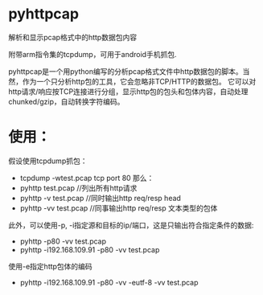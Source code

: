 pyhttpcap
=========

解析和显示pcap格式中的http数据包内容

附带arm指令集的tcpdump，可用于android手机抓包.


pyhttpcap是一个用python编写的分析pcap格式文件中http数据包的脚本。当然，作为一个只分析http包的工具，它会忽略非TCP/HTTP的数据包。
它可以对http请求/响应按TCP连接进行分组，显示http包的包头和包体内容，自动处理chunked/gzip，自动转换字符编码。

使用：
=========
假设使用tcpdump抓包：
+ tcpdump -wtest.pcap tcp port 80
那么：
+ pyhttp test.pcap    //列出所有http请求
+ pyhttp -v test.pcap    //同时输出http req/resp head
+ pyhttp -vv test.pcap   //同事输出http req/resp 文本类型的包体

此外，可以使用-p, -i指定源和目标的ip/端口，这是只输出符合指定条件的数据:
+ pyhttp -p80 -vv test.pcap
+ pyhttp -i192.168.109.91 -p80 -vv test.pcap

使用-e指定http包体的编码
+ pyhttp -i192.168.109.91 -p80 -vv -eutf-8 -vv test.pcap
